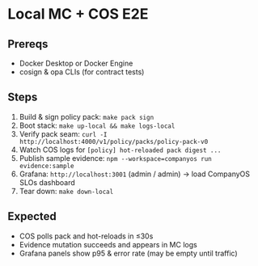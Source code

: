 # Local MC + COS E2E

## Prereqs
- Docker Desktop or Docker Engine
- cosign & opa CLIs (for contract tests)

## Steps
1. Build & sign policy pack: `make pack sign`
2. Boot stack: `make up-local && make logs-local`
3. Verify pack seam: `curl -I http://localhost:4000/v1/policy/packs/policy-pack-v0`
4. Watch COS logs for `[policy] hot-reloaded pack digest ...`
5. Publish sample evidence: `npm --workspace=companyos run evidence:sample`
6. Grafana: `http://localhost:3001` (admin / admin) → load CompanyOS SLOs dashboard
7. Tear down: `make down-local`

## Expected
- COS polls pack and hot-reloads in ≤30s
- Evidence mutation succeeds and appears in MC logs
- Grafana panels show p95 & error rate (may be empty until traffic)

